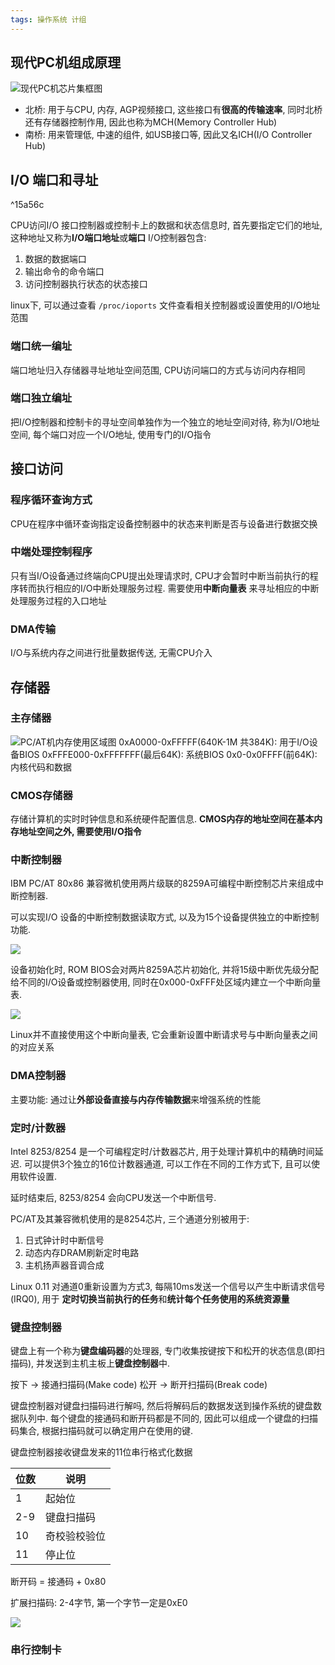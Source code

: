```yaml
---
tags: 操作系统 计组
---
```


## 现代PC机组成原理
![现代PC机芯片集框图](https://gitee.com/four_four/picgo/raw/master/img/20211121000856.png) 

+ 北桥: 用于与CPU, 内存, AGP视频接口, 这些接口有**很高的传输速率**, 同时北桥还有存储器控制作用, 因此也称为MCH(Memory Controller Hub)
+ 南桥: 用来管理低, 中速的组件, 如USB接口等, 因此又名ICH(I/O Controller Hub)


## I/O 端口和寻址

^15a56c

CPU访问I/O 接口控制器或控制卡上的数据和状态信息时, 首先要指定它们的地址, 这种地址又称为**I/O端口地址**或**端口** 
I/O控制器包含:
1. 数据的数据端口
2. 输出命令的命令端口
3. 访问控制器执行状态的状态接口

linux下, 可以通过查看 `/proc/ioports` 文件查看相关控制器或设置使用的I/O地址范围
### 端口统一编址
端口地址归入存储器寻址地址空间范围, CPU访问端口的方式与访问内存相同
### 端口独立编址
把I/O控制器和控制卡的寻址空间单独作为一个独立的地址空间对待, 称为I/O地址空间, 每个端口对应一个I/O地址, 使用专门的I/O指令


## 接口访问
### 程序循环查询方式
CPU在程序中循环查询指定设备控制器中的状态来判断是否与设备进行数据交换
### 中端处理控制程序
只有当I/O设备通过终端向CPU提出处理请求时, CPU才会暂时中断当前执行的程序转而执行相应的I/O中断处理服务过程.
需要使用**中断向量表** 来寻址相应的中断处理服务过程的入口地址
### DMA传输
I/O与系统内存之间进行批量数据传送, 无需CPU介入

## 存储器
### 主存储器
![PC/AT机内存使用区域图](https://gitee.com/four_four/picgo/raw/master/img/20211121003450.png) 
0xA0000-0xFFFFF(640K-1M 共384K): 用于I/O设备BIOS
0xFFFE000-0xFFFFFFF(最后64K): 系统BIOS
0x0-0x0FFFF(前64K): 内核代码和数据

### CMOS存储器
存储计算机的实时时钟信息和系统硬件配置信息.
**CMOS内存的地址空间在基本内存地址空间之外, 需要使用I/O指令** 

### 中断控制器
IBM PC/AT 80x86 兼容微机使用两片级联的8259A可编程中断控制芯片来组成中断控制器.

可以实现I/O 设备的中断控制数据读取方式, 以及为15个设备提供独立的中断控制功能.

![](https://gitee.com/four_four/picgo/raw/master/img/20211121205447.png)

设备初始化时, ROM BIOS会对两片8259A芯片初始化, 并将15级中断优先级分配给不同的I/O设备或控制器使用, 同时在0x000-0xFFF处区域内建立一个中断向量表.

![](https://gitee.com/four_four/picgo/raw/master/img/20211121205653.png)

Linux并不直接使用这个中断向量表, 它会重新设置中断请求号与中断向量表之间的对应关系

### DMA控制器
主要功能: 通过让**外部设备直接与内存传输数据**来增强系统的性能

### 定时/计数器
Intel 8253/8254 是一个可编程定时/计数器芯片, 用于处理计算机中的精确时间延迟. 可以提供3个独立的16位计数器通道, 可以工作在不同的工作方式下, 且可以使用软件设置.

延时结束后, 8253/8254 会向CPU发送一个中断信号.

PC/AT及其兼容微机使用的是8254芯片, 三个通道分别被用于:

1. 日式钟计时中断信号
2. 动态内存DRAM刷新定时电路
3. 主机扬声器音调合成

Linux 0.11 对通道0重新设置为方式3, 每隔10ms发送一个信号以产生中断请求信号(IRQ0), 用于 **定时切换当前执行的任务**和**统计每个任务使用的系统资源量** 


### 键盘控制器

键盘上有一个称为**键盘编码器**的处理器, 专门收集按键按下和松开的状态信息(即扫描码), 并发送到主机主板上**键盘控制器**中.

按下 -> 接通扫描码(Make code)
松开 -> 断开扫描码(Break code)

键盘控制器对键盘扫描码进行解吗, 然后将解码后的数据发送到操作系统的键盘数据队列中. 每个键盘的接通码和断开码都是不同的, 因此可以组成一个键盘的扫描码集合, 根据扫描码就可以确定用户在使用的键. 

键盘控制器接收键盘发来的11位串行格式化数据

| 位数 | 说明         |
| ---- | ------------ |
| 1    | 起始位       |
| 2-9  | 键盘扫描码   |
| 10   | 奇校验校验位 |
| 11   | 停止位       |

断开码 = 接通码 + 0x80

扩展扫描码: 2-4字节, 第一个字节一定是0xE0

![](https://gitee.com/four_four/picgo/raw/master/img/20211121221714.png)

### 串行控制卡







